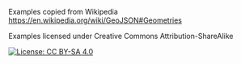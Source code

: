 Examples copied from Wikipedia https://en.wikipedia.org/wiki/GeoJSON#Geometries

Examples licensed under Creative Commons Attribution-ShareAlike

[![License: CC BY-SA 4.0](https://licensebuttons.net/l/by-sa/4.0/80x15.png)](https://creativecommons.org/licenses/by-sa/4.0/)
